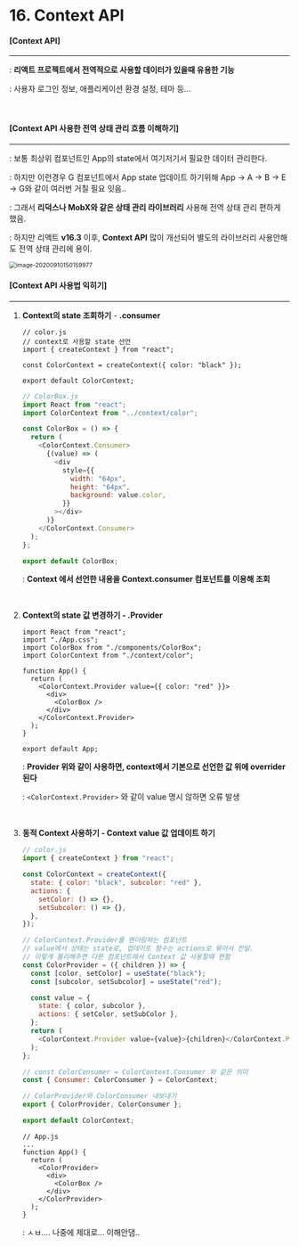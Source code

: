 # 16. Context API

#### [Context API]

----

: **리액트 프로젝트에서 전역적으로 사용할 데이터가 있을때 유용한 기능**

: 사용자 로그인 정보, 애플리케이션 환경 설정, 테마 등...

<br>

#### [Context API 사용한 전역 상태 관리 흐름 이해하기]

----

: 보통 최상위 컴포넌트인 App의 state에서 여기저기서 필요한 데이터 관리한다.

: 하지만 이런경우 G 컴포넌트에서 App state 업데이트 하기위해 App -> A -> B -> E -> G와 같이 여러번 거칠 필요 잇음..

: 그래서 **리덕스나 MobX와 같은 상태 관리 라이브러리** 사용해 전역 상태 관리 편하게 했음.

: 하지만 리액트 **v16.3** 이후, **Context API** 많이 개선되어 별도의 라이브러리 사용안해도 전역 상태 관리에 용이.

<img src="C:\Users\Chayan\AppData\Roaming\Typora\typora-user-images\image-20200910150159977.png" alt="image-20200910150159977" style="zoom:75%;" />

<br>

#### [Context API 사용법 익히기]

-----

1. **Context의 state 조회하기** - **.consumer**

   ```react
   // color.js
   // context로 사용할 state 선언
   import { createContext } from "react";
   
   const ColorContext = createContext({ color: "black" });
   
   export default ColorContext;
   ```

   ```js
   // ColorBox.js
   import React from "react";
   import ColorContext from "../context/color";
   
   const ColorBox = () => {
     return (
       <ColorContext.Consumer>
         {(value) => (
           <div
             style={{
               width: "64px",
               height: "64px",
               background: value.color,
             }}
           ></div>
         )}
       </ColorContext.Consumer>
     );
   };
   
   export default ColorBox;
   ```

   : **Context 에서 선언한 내용을 Context.consumer 컴포넌트를 이용해 조회**

   <br>

2. **Context의 state 값 변경하기 - .Provider**

   ```react
   import React from "react";
   import "./App.css";
   import ColorBox from "./components/ColorBox";
   import ColorContext from "./context/color";
   
   function App() {
     return (
       <ColorContext.Provider value={{ color: "red" }}>
         <div>
           <ColorBox />
         </div>
       </ColorContext.Provider>
     );
   }
   
   export default App;
   ```

   : **Provider 위와 같이 사용하면, context에서 기본으로 선언한 값 위에 overrider 된다**

   : `<ColorContext.Provider>` 와 같이 value 명시 않하면 오류 발생

   <br>

3. **동적 Context 사용하기 - Context value 값 업데이트 하기**

   ```js
   // color.js
   import { createContext } from "react";
   
   const ColorContext = createContext({
     state: { color: "black", subcolor: "red" },
     actions: {
       setColor: () => {},
       setSubcolor: () => {},
     },
   });
   
   // ColorContext.Provider를 렌더링하는 컴포넌트
   // value에서 상태는 state로, 업데이트 함수는 actions로 묶어서 전달.
   // 이렇게 불리해주면 다른 컴포넌트에서 Context 값 사용할때 편함
   const ColorProvider = ({ children }) => {
     const [color, setColor] = useState("black");
     const [subcolor, setSubcolor] = useState("red");
   
     const value = {
       state: { color, subcolor },
       actions: { setColor, setSubColor },
     };
     return (
       <ColorContext.Provider value={value}>{children}</ColorContext.Provider>
     );
   };
   
   // const ColorConsumer = ColorContext.Consumer 와 같은 의미
   const { Consumer: ColorConsumer } = ColorContext;
   
   // ColorProvider와 ColorConsumer 내보내기
   export { ColorProvider, ColorConsumer };
   
   export default ColorContext;
   ```

   ```react
   // App.js
   ...
   function App() {
     return (
       <ColorProvider>
         <div>
           <ColorBox />
         </div>
       </ColorProvider>
     );
   }
   ```

   : ㅅㅂ.... 나중에 제대로... 이해안댐..

